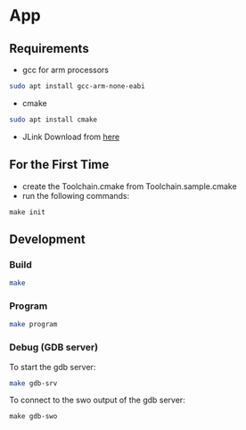 # App
## Requirements
- gcc for arm processors
``` sh
sudo apt install gcc-arm-none-eabi
```

- cmake
``` sh
sudo apt install cmake
```

- JLink
Download from [here](https://www.segger.com/downloads/jlink/)

## For the First Time
- create the Toolchain.cmake from Toolchain.sample.cmake
- run the following commands:
```
make init
```

## Development
### Build
``` sh
make
```

### Program
``` sh
make program
```

### Debug (GDB server)
To start the gdb server:
``` sh
make gdb-srv
```

To connect to the swo output of the gdb server:
```
make gdb-swo
```
